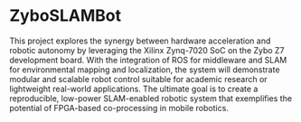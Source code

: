# ZyboSLAMBot
This project explores the synergy between hardware acceleration and robotic autonomy by leveraging the Xilinx Zynq-7020 SoC on the Zybo Z7 development board. With the integration of ROS for middleware and SLAM for environmental mapping and localization, the system will demonstrate modular and scalable robot control suitable for academic research or lightweight real-world applications. The ultimate goal is to create a reproducible, low-power SLAM-enabled robotic system that exemplifies the potential of FPGA-based co-processing in mobile robotics.
